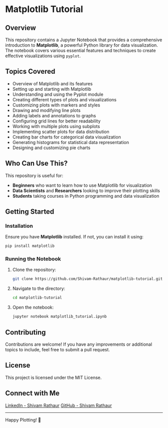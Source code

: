 # Matplotlib Tutorial

## Overview
This repository contains a Jupyter Notebook that provides a comprehensive introduction to **Matplotlib**, a powerful Python library for data visualization. The notebook covers various essential features and techniques to create effective visualizations using `pyplot`.

## Topics Covered
- Overview of Matplotlib and its features
- Setting up and starting with Matplotlib
- Understanding and using the Pyplot module
- Creating different types of plots and visualizations
- Customizing plots with markers and styles
- Drawing and modifying line plots
- Adding labels and annotations to graphs
- Configuring grid lines for better readability
- Working with multiple plots using subplots
- Implementing scatter plots for data distribution
- Creating bar charts for categorical data visualization
- Generating histograms for statistical data representation
- Designing and customizing pie charts

## Who Can Use This?
This repository is useful for:
- **Beginners** who want to learn how to use Matplotlib for visualization
- **Data Scientists** and **Researchers** looking to improve their plotting skills
- **Students** taking courses in Python programming and data visualization

## Getting Started
### Installation
Ensure you have **Matplotlib** installed. If not, you can install it using:
```bash
pip install matplotlib
```

### Running the Notebook
1. Clone the repository:
   ```bash
   git clone https://github.com/Shivam-Rathaur/matplotlib-tutorial.git
   ```
2. Navigate to the directory:
   ```bash
   cd matplotlib-tutorial
   ```
3. Open the notebook:
   ```bash
   jupyter notebook matplotlib_tutorial.ipynb
   ```

## Contributing
Contributions are welcome! If you have any improvements or additional topics to include, feel free to submit a pull request.

## License
This project is licensed under the MIT License.

## Connect with Me
[LinkedIn - Shivam Rathaur](https://www.linkedin.com/in/shivam-rathaur/)
[GitHub - Shivam Rathaur](https://github.com/Shivam-Rathaur)

---
Happy Plotting! 🚀
